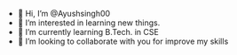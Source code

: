 - 👋 Hi, I’m @Ayushsingh00
- 👀 I’m interested in learning new things.
- 🌱 I’m currently learning B.Tech. in CSE
- 💞️ I’m looking to collaborate with you for improve my skills

<!---
Ayushsingh00/Ayushsingh00 is a ✨ special ✨ repository because its `README.md` (this file) appears on your GitHub profile.
You can click the Preview link to take a look at your changes.
--->
